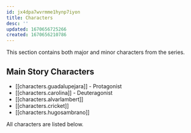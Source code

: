 ```yaml
---
id: jx4dpa7wvrmme1hynp7iyon
title: Characters
desc: ''
updated: 1670656725266
created: 1670656210786
---
```

This section contains both major and minor characters from the series.

## Main Story Characters
- [[characters.guadalupejara]] - Protagonist
- [[characters.carolina]] - Deuteragonist
- [[characters.alvarlambert]]
- [[characters.cricket]]
- [[characters.hugosambrano]]

All characters are listed below.